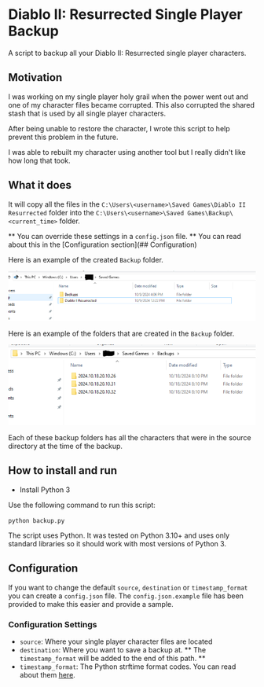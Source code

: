 # Diablo II: Resurrected Single Player Backup

A script to backup all your Diablo II: Resurrected single player characters.

## Motivation

I was working on my single player holy grail when the power went out and one of my character files became corrupted. This also corrupted the shared stash that is used by all single player characters.

After being unable to restore the character, I wrote this script to help prevent this problem in the future.

I was able to rebuilt my character using another tool but I really didn't like how long that took.

## What it does

It will copy all the files in the `C:\Users\<username>\Saved Games\Diablo II Resurrected` folder into the `C:\Users\<username>\Saved Games\Backup\<current_time>` folder.

** You can override these settings in a `config.json` file. ** You can read about this in the [Configuration section](## Configuration)

Here is an example of the created `Backup` folder.

![Backup folder](images/backup-folder.png)

Here is an example of the folders that are created in the `Backup` folder.

![Backups in the Backup folder](images/backups.png)

Each of these backup folders has all the characters that were in the source directory at the time of the backup.

## How to install and run

- Install Python 3

Use the following command to run this script:

`python backup.py`

The script uses Python. It was tested on Python 3.10+ and uses only standard libraries so it should work with most versions of Python 3.

## Configuration

If you want to change the default `source`, `destination` or `timestamp_format` you can create a `config.json` file. The `config.json.example` file has been provided to make this easier and provide a sample.

### Configuration Settings

- `source`: Where your single player character files are located
- `destination`: Where you want to save a backup at. ** The `timestamp_format` will be added to the end of this path. **
- `timestamp_format`: The Python strftime format codes. You can read about them [here](https://docs.python.org/3/library/datetime.html#strftime-and-strptime-format-codes).